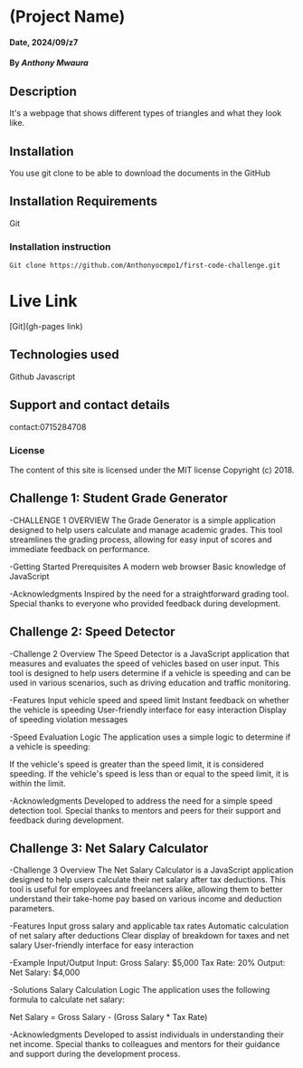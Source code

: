 # (Project Name)

#### Date, 2024/09/z7

#### By *Anthony Mwaura*

## Description
It's a webpage that shows different types of triangles and what they look like.

## Installation
You use git clone to be able to download the documents in the GitHub

## Installation Requirements
Git

### Installation instruction
```
Git clone https://github.com/Anthonyocmpo1/first-code-challenge.git

```

# Live Link
[Git](gh-pages link)

## Technologies used
Github
Javascript

## Support and contact details
contact:0715284708


### License
The content of this site is licensed under the MIT license
Copyright (c) 2018.

## Challenge 1: Student Grade Generator
-CHALLENGE 1 OVERVIEW
The Grade Generator is a simple application designed to help users calculate and manage academic grades. This tool streamlines the grading process, allowing for easy input of scores and immediate feedback on performance.

-Getting Started
Prerequisites
A modern web browser
Basic knowledge of JavaScript

-Acknowledgments
Inspired by the need for a straightforward grading tool.
Special thanks to everyone who provided feedback during development.

## Challenge 2: Speed Detector
-Challenge 2 Overview
The Speed Detector is a JavaScript application that measures and evaluates the speed of vehicles based on user input. This tool is designed to help users determine if a vehicle is speeding and can be used in various scenarios, such as driving education and traffic monitoring.

-Features
Input vehicle speed and speed limit
Instant feedback on whether the vehicle is speeding
User-friendly interface for easy interaction
Display of speeding violation messages

-Speed Evaluation Logic
The application uses a simple logic to determine if a vehicle is speeding:

If the vehicle's speed is greater than the speed limit, it is considered speeding.
If the vehicle's speed is less than or equal to the speed limit, it is within the limit.

-Acknowledgments
Developed to address the need for a simple speed detection tool.
Special thanks to mentors and peers for their support and feedback during development.

## Challenge 3: Net Salary Calculator
-Challenge 3 Overview
The Net Salary Calculator is a JavaScript application designed to help users calculate their net salary after tax deductions. This tool is useful for employees and freelancers alike, allowing them to better understand their take-home pay based on various income and deduction parameters.

-Features
Input gross salary and applicable tax rates
Automatic calculation of net salary after deductions
Clear display of breakdown for taxes and net salary
User-friendly interface for easy interaction

-Example Input/Output
Input:
Gross Salary: $5,000
Tax Rate: 20%
Output:
Net Salary: $4,000

-Solutions
Salary Calculation Logic
The application uses the following formula to calculate net salary:

Net Salary = Gross Salary - (Gross Salary * Tax Rate)

-Acknowledgments
Developed to assist individuals in understanding their net income.
Special thanks to colleagues and mentors for their guidance and support during the development process.

















